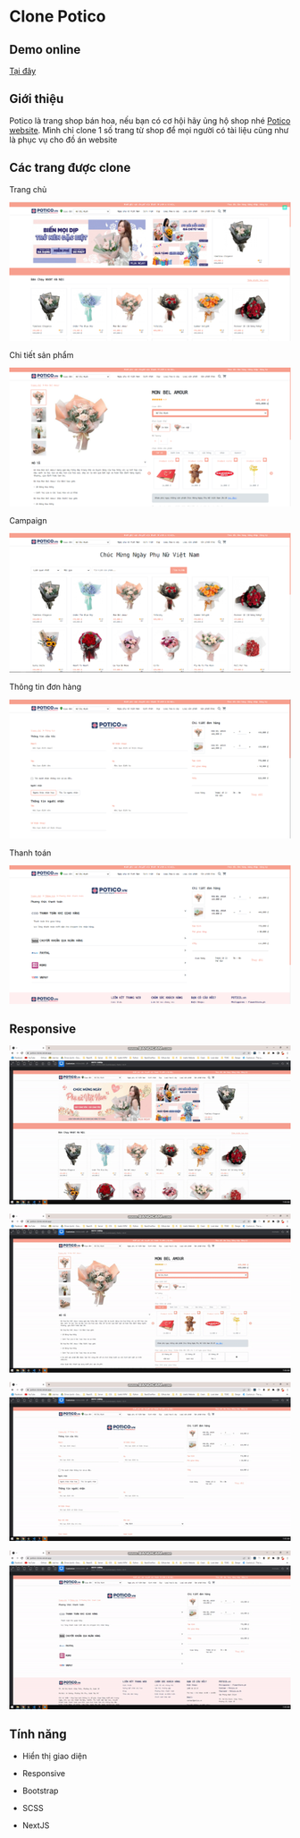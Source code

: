 # Clone Potico

## Demo online

[Tại đây](https://potico-clone.vercel.app/)

## Giới thiệu

Potico là trang shop bán hoa, nếu bạn có cơ hội hãy ủng hộ shop nhé [Potico website](https://potico.vn/). Mình chỉ clone 1 số trang từ shop để mọi người có tài liệu cũng như là phục vụ cho đồ án website

## Các trang được clone

Trang chủ

![alt](/website/docs/1.png)

Chi tiết sản phẩm

![image](/website/docs/2.png)

Campaign

![alt](/website/docs/3.png)

Thông tin đơn hàng

![alt](/website/docs/4.png)

Thanh toán

![alt](/website/docs/5.png)

## Responsive

![alt](/website/docs/1.gif)

![alt](/website/docs/2.gif)

![alt](/website/docs/3.gif)

![alt](/website/docs/4.gif)

## Tính năng

- Hiển thị giao diện

- Responsive

- Bootstrap

- SCSS

- NextJS
